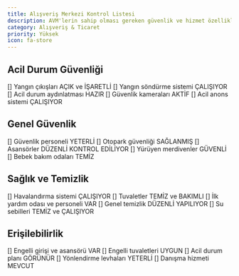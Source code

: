 ```yaml
---
title: Alışveriş Merkezi Kontrol Listesi
description: AVM'lerin sahip olması gereken güvenlik ve hizmet özellikleri
category: Alışveriş & Ticaret
priority: Yüksek
icon: fa-store
---
```


## Acil Durum Güvenliği

[] Yangın çıkışları AÇIK ve İŞARETLİ
[] Yangın söndürme sistemi ÇALIŞIYOR
[] Acil durum aydınlatması HAZIR
[] Güvenlik kameraları AKTİF
[] Acil anons sistemi ÇALIŞIYOR

## Genel Güvenlik

[] Güvenlik personeli YETERLİ
[] Otopark güvenliği SAĞLANMIŞ
[] Asansörler DÜZENLİ KONTROL EDİLİYOR
[] Yürüyen merdivenler GÜVENLİ
[] Bebek bakım odaları TEMİZ

## Sağlık ve Temizlik

[] Havalandırma sistemi ÇALIŞIYOR
[] Tuvaletler TEMİZ ve BAKIMLI
[] İlk yardım odası ve personeli VAR
[] Genel temizlik DÜZENLİ YAPILIYOR
[] Su sebilleri TEMİZ ve ÇALIŞIYOR

## Erişilebilirlik

[] Engelli girişi ve asansörü VAR
[] Engelli tuvaletleri UYGUN
[] Acil durum planı GÖRÜNÜR
[] Yönlendirme levhaları YETERLİ
[] Danışma hizmeti MEVCUT
